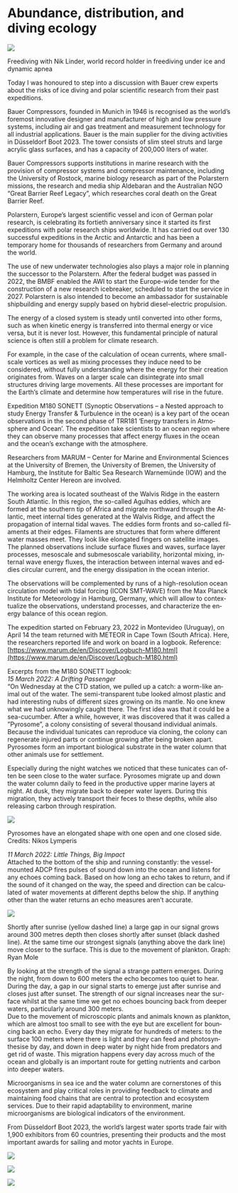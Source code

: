 # **Abundance, distribution, and diving ecology**

![](https://images.prismic.io/syntia/0a1dfa4c-f78b-4ca2-90a2-5a488aebd75a_img-20230127-wa0001.jpg?auto=compress,format)

Freediving with Nik Linder, world record holder in freediving under ice and dynamic apnea

Today I was honoured to step into a discussion with Bauer crew experts about the risks of ice diving and polar scientific research from their past expeditions.

Bauer Compressors, founded in Munich in 1946 is recognised as the world’s foremost innovative designer and manufacturer of high and low pressure systems, including air and gas treatment and measurement technology for all industrial applications. Bauer is the main supplier for the diving activities in Düsseldorf Boot 2023. The tower consists of slim steel struts and large acrylic glass surfaces, and has a capacity of 200,000 liters of water.

Bauer Compressors supports institutions in marine research with the provision of compressor systems and compressor maintenance, including the University of Rostock, marine biology research as part of the Polarstern missions, the research and media ship Aldebaran and the Australian NGO “Great Barrier Reef Legacy”, which researches coral death on the Great Barrier Reef.

Polarstern, Europe’s largest scientific vessel and icon of German polar research, is celebrating its fortieth anniversary since it started its first expeditions with polar research ships worldwide. It has carried out over 130 successful expeditions in the Arctic and Antarctic and has been a temporary home for thousands of researchers from Germany and around the world.

The use of new underwater technologies also plays a major role in planning the successor to the Polarstern. After the federal budget was passed in 2022, the BMBF enabled the AWI to start the Europe-wide tender for the construction of a new research icebreaker, scheduled to start the service in 2027. Polarstern is also intended to become an ambassador for sustainable shipbuilding and energy supply based on hybrid diesel-electric propulsion.

The energy of a closed system is steady until converted into other forms, such as when kinetic energy is transferred into thermal energy or vice versa, but it is never lost. However, this fundamental principle of natural science is often still a problem for climate research.

For example, in the case of the calculation of ocean currents, where small-scale vortices as well as mixing processes they induce need to be considered, without fully understanding where the energy for their creation originates from. Waves on a larger scale can disintegrate into small structures driving large movements. All these processes are important for the Earth’s climate and determine how temperatures will rise in the future.

Ex­ped­i­tion M180 SON­ETT (Syn­op­tic Obser­va­tions – a Nes­ted ap­proach to study Energy Trans­fer & Tur­bu­lence in the ocean) is a key part of the ocean ob­ser­va­tions in the second phase of TRR181 ‘En­ergy trans­fers in At­mo­sphere and Ocean’. The ex­ped­i­tion take sci­ent­ists to an ocean re­gion where they can ob­serve many pro­cesses that af­fect en­ergy fluxes in the ocean and the ocean’s ex­change with the at­mo­sphere.

Re­search­ers from MARUM – Cen­ter for Mar­ine and En­vir­on­mental Sci­ences at the Uni­versity of Bre­men, the Uni­versity of Bre­men, the Uni­versity of Ham­burg, the In­sti­tute for Baltic Sea Re­search Warnemünde (IOW) and the Helm­holtz Cen­ter Hereon are in­volved.

The work­ing area is loc­ated south­east of the Walvis Ridge in the east­ern South At­lantic. In this re­gion, the so-called Agul­has ed­dies, which are formed at the south­ern tip of Africa and mi­grate north­ward through the At­lantic, meet in­ternal tides gen­er­ated at the Walvis Ridge, and af­fect the propaga­tion of in­ternal tidal waves. The ed­dies form fronts and so-called fil­a­ments at their edges. Fil­a­ments are struc­tures that form where dif­fer­ent wa­ter masses meet. They look like elong­ated fin­gers on satel­lite im­ages. The planned ob­ser­va­tions in­clude sur­face fluxes and waves, sur­face layer pro­cesses, meso­scale and submeso­scale vari­ab­il­ity, ho­ri­zontal mix­ing, in­ternal wave en­ergy fluxes, the in­ter­ac­tion between in­ternal waves and ed­dies circular current, and the en­ergy dis­sip­a­tion in the ocean in­terior.

The ob­ser­va­tions will be com­ple­men­ted by runs of a high-res­ol­u­tion ocean cir­cu­la­tion model with tidal for­cing (ICON SMT-WAVE) from the Max Planck In­sti­tute for Met­eor­o­logy in Ham­burg, Ger­many, which will al­low to con­tex­tu­al­ize the ob­ser­va­tions, un­der­stand pro­cesses, and char­ac­ter­ize the en­ergy bal­ance of this ocean re­gion.

The ex­ped­i­tion started on Feb­ru­ary 23, 2022 in Mon­tevideo (Ur­uguay), on April 14 the team returned with MET­EOR in Cape Town (South Africa). Here, the re­search­ers re­ported life and work on board in a lo­g­book. Reference: [https://www.marum.de/en/Discover/Logbuch-M180.html](https://www.marum.de/en/Discover/Logbuch-M180.html)

Excerpts from the M180 SON­ETT logbook:  
_15 March 2022: A Drift­ing Pas­sen­ger_  
“On Wed­nes­day at the CTD sta­tion, we pulled up a catch: a worm-like an­imal out of the wa­ter. The semi-trans­par­ent tube looked al­most plastic and had in­ter­est­ing nubs of dif­fer­ent sizes grow­ing on its mantle. No one knew what we had unknowingly caught there. The first idea was that it could be a sea-cu­cum­ber. After a while, however, it was dis­covered that it was called a ”Pyro­some”, a colony con­sist­ing of sev­eral thou­sand in­di­vidual an­im­als. Because the individual tunicates can reproduce via cloning, the colony can regenerate injured parts or continue growing after being broken apart. Pyrosomes form an important biological substrate in the water column that other animals use for settlement.

Es­pe­cially dur­ing the night watches we no­ticed that these tu­nic­ates can of­ten be seen close to the wa­ter sur­face. Pyrosomes migrate up and down the water column daily to feed in the productive upper marine layers at night. At dusk, they migrate back to deeper water layers. During this migration, they actively transport their feces to these depths, while also releasing carbon through respiration.

![](https://images.prismic.io/syntia/f23b0288-fb4d-4a9f-b40c-04c31d3d4cb3_feuerwalze1-von-nikos-web.jpg?auto=compress,format)

Pyrosomes have an elongated shape with one open and one closed side. Credits: Nikos Lymperis

_11 March 2022: Little Things, Big Im­pact_  
At­tached to the bot­tom of the ship and running con­stantly: the ves­sel- moun­ted ADCP fires pulses of sound down into the ocean and listens for any echoes com­ing back. Based on how long an echo takes to re­turn, and if the sound of it changed on the way, the speed and dir­ec­tion can be cal­cu­lated of wa­ter move­ments at dif­fer­ent depths be­low the ship. If any­thing other than the wa­ter re­turns an echo measures aren’t accurate.

![](https://images.prismic.io/syntia/5d83915d-1ac7-4974-b3f5-37cc84f379d9_planktoncycle-ryanmole-web.jpg?auto=compress,format)

Shortly after sunrise (yellow dashed line) a large gap in our signal grows around 300 metres depth then closes shortly after sunset (black dashed line). At the same time our strongest signals (anything above the dark line) move closer to the surface. This is due to the movement of plankton. Graph: Ryan Mole

By looking at the strength of the sig­nal a strange pat­tern emerges. Dur­ing the night, from down to 600 meters the echo be­comes too quiet to hear. Dur­ing the day, a gap in our sig­nal starts to emerge just after sun­rise and closes just after sun­set. The strength of our sig­nal in­creases near the sur­face whilst at the same time we get no echoes boun­cing back from deeper wa­ters, par­tic­u­larly around 300 meters.  
Due to the move­ment of mi­cro­scopic plants and an­im­als known as plank­ton, which are al­most too small to see with the eye but are ex­cel­lent for boun­cing back an echo. Every day they mi­grate for hun­dreds of meters: to the sur­face 100 meters where there is light and they can feed and pho­to­syn­thes­ise by day, and down in deep wa­ter by night hide from pred­at­ors and get rid of waste. This mi­gra­tion hap­pens every day across much of the ocean and glob­ally is an im­port­ant route for get­ting nu­tri­ents and car­bon into deeper wa­ters.

Microorganisms in sea ice and the water column are cornerstones of this ecosystem and play critical roles in providing feedback to climate and maintaining food chains that are central to protection and ecosystem services. Due to their rapid adaptability to environment, marine microorganisms are biological indicators of the environment.

From Düsseldorf Boot 2023, the world’s largest water sports trade fair with 1,900 exhibitors from 60 countries, presenting their products and the most important awards for sailing and motor yachts in Europe.

![](https://images.prismic.io/syntia/4b7dae93-5c4e-43d7-9fd3-46492d8a4768_img_20230126_165743-1.jpg?auto=compress,format)

![](https://images.prismic.io/syntia/3849bff5-fc6b-4d66-8c13-24edbdb57bcf_img_20230126_155617.jpg?auto=compress,format)

![](https://images.prismic.io/syntia/bc557b9c-16f6-4ffa-b973-1d4b05f54d06_img_20230126_161245.jpg?auto=compress,format)